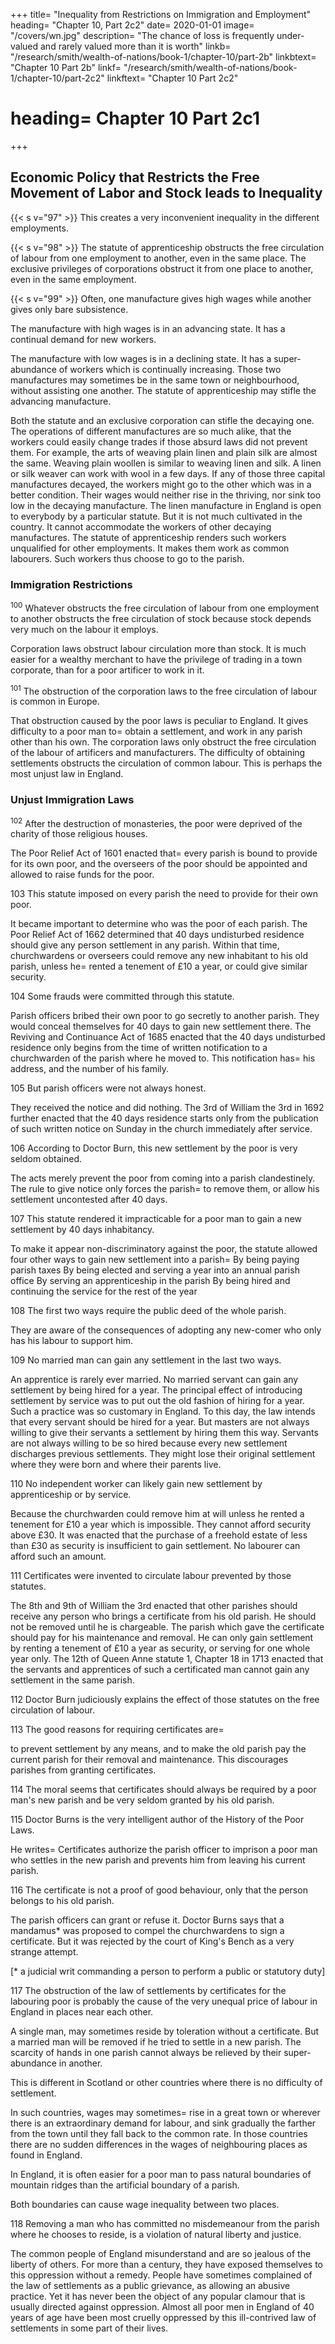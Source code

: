 
+++
title=  "Inequality from Restrictions on Immigration and Employment"
heading=  "Chapter 10, Part 2c2"
date=  2020-01-01
image=  "/covers/wn.jpg"
description=  "The chance of loss is frequently under-valued and rarely valued more than it is worth"
linkb=  "/research/smith/wealth-of-nations/book-1/chapter-10/part-2b"
linkbtext=  "Chapter 10 Part 2b"
linkf=  "/research/smith/wealth-of-nations/book-1/chapter-10/part-2c2"
linkftext=  "Chapter 10 Part 2c2"
# heading=  Chapter 10 Part 2c1
+++

## Economic Policy that Restricts the Free Movement of Labor and Stock leads to Inequality

{{< s v="97" >}} <!-- 3. The policy of Europe obstructs the free circulation of labour and stock from employment to employment and from place to place. --> This  creates a very inconvenient inequality in the different employments.

{{< s v="98" >}} The statute of apprenticeship obstructs the free circulation of labour from one employment to another, even in the same place. The exclusive privileges of corporations obstruct it from one place to another, even in the same employment.

{{< s v="99" >}} Often, one manufacture gives high wages while another gives only bare subsistence.

The manufacture with high wages is in an advancing state. It has a continual demand for new workers.

The manufacture with low wages is in a declining state. It has a super-abundance of workers which is continually increasing. Those two manufactures may sometimes be in the same town or neighbourhood, without assisting one another. The statute of apprenticeship may stifle the advancing manufacture.

Both the statute and an exclusive corporation can stifle the decaying one.
The operations of different manufactures are so much alike, that the workers could easily change trades if those absurd laws did not prevent them.
    For example, the arts of weaving plain linen and plain silk are almost the same.
    Weaving plain woollen is similar to weaving linen and silk.
        A linen or silk weaver can work with wool in a few days.
If any of those three capital manufactures decayed, the workers might go to the other which was in a better condition.
    Their wages would neither rise in the thriving, nor sink too low in the decaying manufacture.
The linen manufacture in England is open to everybody by a particular statute.
    But it is not much cultivated in the country.
    It cannot accommodate the workers of other decaying manufactures.
The statute of apprenticeship renders such workers unqualified for other employments.
    It makes them work as common labourers.
    Such workers thus choose to go to the parish.


### Immigration Restrictions

<sup>100</sup> Whatever obstructs the free circulation of labour from one employment to another obstructs the free circulation of stock because stock depends very much on the labour it employs.

Corporation laws obstruct labour circulation more than stock.
It is much easier for a wealthy merchant to have the privilege of trading in a town corporate, than for a poor artificer to work in it.

<sup>101</sup> The obstruction of the corporation laws to the free circulation of labour is common in Europe.

That obstruction caused by the poor laws is peculiar to England.
    It gives difficulty to a poor man to= 
        obtain a settlement, and
        work in any parish other than his own.
The corporation laws only obstruct the free circulation of the labour of artificers and manufacturers.
    The difficulty of obtaining settlements obstructs the circulation of common labour.
    This is perhaps the most unjust law in England.


### Unjust Immigration Laws

<sup>102</sup> After the destruction of monasteries, the poor were deprived of the charity of those religious houses.

The Poor Relief Act of 1601 enacted that= 
    every parish is bound to provide for its own poor, and
    the overseers of the poor should be appointed and allowed to raise funds for the poor.

103 This statute imposed on every parish the need to provide for their own poor.

It became important to determine who was the poor of each parish.
The Poor Relief Act of 1662 determined that 40 days undisturbed residence should give any person settlement in any parish.
Within that time, churchwardens or overseers could remove any new inhabitant to his old parish, unless he= 
    rented a tenement of £10 a year, or
    could give similar security.

104 Some frauds were committed through this statute.

Parish officers bribed their own poor to go secretly to another parish.
    They would conceal themselves for 40 days to gain new settlement there.
The Reviving and Continuance Act of 1685 enacted that the 40 days undisturbed residence only begins from the time of written notification to a churchwarden of the parish where he moved to.
    This notification has= 
        his address, and
        the number of his family.

105 But parish officers were not always honest.

They received the notice and did nothing.
The 3rd of William the 3rd in 1692 further enacted that the 40 days residence starts only from the publication of such written notice on Sunday in the church immediately after service.

106 According to Doctor Burn, this new settlement by the poor is very seldom obtained.

The acts merely prevent the poor from coming into a parish clandestinely.
The rule to give notice only forces the parish= 
    to remove them, or
    allow his settlement uncontested after 40 days.

107 This statute rendered it impracticable for a poor man to gain a new settlement by 40 days inhabitancy.

To make it appear non-discriminatory against the poor, the statute allowed four other ways to gain new settlement into a parish= 
    By being paying parish taxes
    By being elected and serving a year into an annual parish office
    By serving an apprenticeship in the parish
    By being hired and continuing the service for the rest of the year

108 The first two ways require the public deed of the whole parish.

They are aware of the consequences of adopting any new-comer who only has his labour to support him.

109 No married man can gain any settlement in the last two ways.

An apprentice is rarely ever married.
No married servant can gain any settlement by being hired for a year.
The principal effect of introducing settlement by service was to put out the old fashion of hiring for a year.
    Such a practice was so customary in England.
    To this day, the law intends that every servant should be hired for a year.
But masters are not always willing to give their servants a settlement by hiring them this way.
    Servants are not always willing to be so hired because every new settlement discharges previous settlements.
    They might lose their original settlement where they were born and where their parents live.

110 No independent worker can likely gain new settlement by apprenticeship or by service.

Because the churchwarden could remove him at will unless he rented a tenement for £10 a year which is impossible.
    They cannot afford security above £30.
It was enacted that the purchase of a freehold estate of less than £30 as security is insufficient to gain settlement.
    No labourer can afford such an amount.

111 Certificates were invented to circulate labour prevented by those statutes.

The 8th and 9th of William the 3rd enacted that other parishes should receive any person who brings a certificate from his old parish.
    He should not be removed until he is chargeable.
    The parish which gave the certificate should pay for his maintenance and removal.
    He can only gain settlement by renting a tenement of £10 a year as security, or serving for one whole year only.
The 12th of Queen Anne statute 1, Chapter 18 in 1713 enacted that the servants and apprentices of such a certificated man cannot gain any settlement in the same parish.

112 Doctor Burn judiciously explains the effect of those statutes on the free circulation of labour.

113 The good reasons for requiring certificates are= 

to prevent settlement by any means, and
to make the old parish pay the current parish for their removal and maintenance.
    This discourages parishes from granting certificates.

114 The moral seems that certificates should always be required by a poor man's new parish and be very seldom granted by his old parish.

115 Doctor Burns is the very intelligent author of the History of the Poor Laws.

He writes= 
    Certificates authorize the parish officer to imprison a poor man who settles in the new parish and prevents him from leaving his current parish.

116 The certificate is not a proof of good behaviour, only that the person belongs to his old parish.

The parish officers can grant or refuse it.
Doctor Burns says that a mandamus* was proposed to compel the churchwardens to sign a certificate.
    But it was rejected by the court of King's Bench as a very strange attempt.

[*  a judicial writ commanding a person to perform a public or statutory duty]

117 The obstruction of the law of settlements by certificates for the labouring poor is probably the cause of the very unequal price of labour in England in places near each other.

A single man, may sometimes reside by toleration without a certificate.
But a married man will be removed if he tried to settle in a new parish.
The scarcity of hands in one parish cannot always be relieved by their super-abundance in another.

This is different in Scotland or other countries where there is no difficulty of settlement.

In such countries, wages may sometimes= 
    rise in a great town or wherever there is an extraordinary demand for labour, and
    sink gradually the farther from the town until they fall back to the common rate.
In those countries there are no sudden differences in the wages of neighbouring places as found in England.

In England, it is often easier for a poor man to pass natural boundaries of mountain ridges than the artificial boundary of a parish.

Both boundaries can cause wage inequality between two places.

118 Removing a man who has committed no misdemeanour from the parish where he chooses to reside, is a violation of natural liberty and justice.

The common people of England misunderstand and are so jealous of the liberty of others.
    For more than a century, they have exposed themselves to this oppression without a remedy.
People have sometimes complained of the law of settlements as a public grievance, as allowing an abusive practice.
    Yet it has never been the object of any popular clamour that is usually directed against oppression.
    Almost all poor men in England of 40 years of age have been most cruelly oppressed by this ill-contrived law of settlements in some part of their lives.

